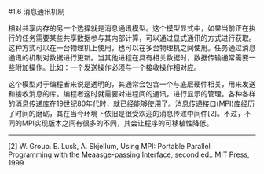 #1.6 消息通讯机制

相对共享内存的另一个选择就是消息通讯模型。这个模型显式中，如果当前正在执行的任务需要某些共享数据参与其内部计算，可以通过显式通讯的方式进行获取。这种方式可以在一台物理机上使用，也可以在多台物理机之间使用。任务通过消息通讯的机制对数据进行更新。当其他进程在具有相关数据时，数据传输通常需要一些附加操作。比如：一个发送操作必须与一个接收操作相对应。

这个模型对于编程者来说是透明的，其通常会包含一个与底层硬件相关，用来发送和接收消息的库。编程者这时就需要对进程间的通讯，进行显示的管理。各种各样的消息传递库在19世纪80年代时，就已经能够使用了。消息传递接口(MPI)库经历了时间的磨砺，其在当今环境下依旧是很受欢迎的消息传递中间件[2]。不过，不同的MPI实现版本之间有很多的不同，其会让程序的可移植性降低。

-------

[2] W. Group. E. Lusk, A. Skjellum, Using MPI: Portable Parallel Programming with the Meaasge-passing Interface, second ed.. MIT Press, 1999